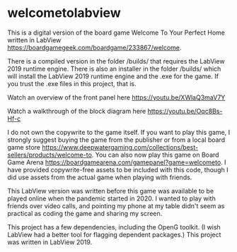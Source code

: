 # welcometolabview
This is a digital version of the board game Welcome To Your Perfect Home written in LabView https://boardgamegeek.com/boardgame/233867/welcome.

There is a compiled version in the folder /builds/ that requires the LabView 2019 runtime engine. There is also an installer in the folder /builds/ which will install the LabView 2019 runtime engine and the .exe for the game. If you trust the .exe files in this project, that is.

Watch an overview of the front panel here https://youtu.be/XWlaQ3maV7Y

Watch a walkthrough of the block diagram here https://youtu.be/Oqc8Bs-Hf-c


I do not own the copywrite to the game itself. If you want to play this game, I strongly suggest buying the game from the publisher or from a local board game store https://www.deepwatergaming.com/collections/best-sellers/products/welcome-to. You can also now play this game on Board Game Arena https://boardgamearena.com/gamepanel?game=welcometo. I have provided copywrite-free assets to be included with this code, though I did use assets from the actual game when playing with friends.

This LabView version was written before this game was available to be played online when the pandemic started in 2020. I wanted to play with friends over video calls, and pointing my phone at my table didn't seem as practical as coding the game and sharing my screen.

This project has a few dependencies, including the OpenG toolkit. (I wish LabView had a better tool for flagging dependent packages.)
This project was written in LabView 2019.

